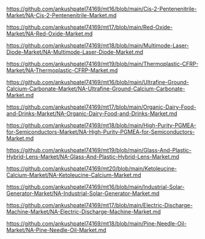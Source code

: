<p><a href="https://github.com/ankushpatel74169/mt16/blob/main/Cis-2-Pentenenitrile-Market/NA-Cis-2-Pentenenitrile-Market.md">https://github.com/ankushpatel74169/mt16/blob/main/Cis-2-Pentenenitrile-Market/NA-Cis-2-Pentenenitrile-Market.md</a></p><p><a href="https://github.com/ankushpatel74169/mt17/blob/main/Red-Oxide-Market/NA-Red-Oxide-Market.md">https://github.com/ankushpatel74169/mt17/blob/main/Red-Oxide-Market/NA-Red-Oxide-Market.md</a></p><p><a href="https://github.com/ankushpatel74169/mt18/blob/main/Multimode-Laser-Diode-Market/NA-Multimode-Laser-Diode-Market.md">https://github.com/ankushpatel74169/mt18/blob/main/Multimode-Laser-Diode-Market/NA-Multimode-Laser-Diode-Market.md</a></p><p><a href="https://github.com/ankushpatel74169/mt19/blob/main/Thermoplastic-CFRP-Market/NA-Thermoplastic-CFRP-Market.md">https://github.com/ankushpatel74169/mt19/blob/main/Thermoplastic-CFRP-Market/NA-Thermoplastic-CFRP-Market.md</a></p><p><a href="https://github.com/ankushpatel74169/mt16/blob/main/Ultrafine-Ground-Calcium-Carbonate-Market/NA-Ultrafine-Ground-Calcium-Carbonate-Market.md">https://github.com/ankushpatel74169/mt16/blob/main/Ultrafine-Ground-Calcium-Carbonate-Market/NA-Ultrafine-Ground-Calcium-Carbonate-Market.md</a></p><p><a href="https://github.com/ankushpatel74169/mt17/blob/main/Organic-Dairy-Food-and-Drinks-Market/NA-Organic-Dairy-Food-and-Drinks-Market.md">https://github.com/ankushpatel74169/mt17/blob/main/Organic-Dairy-Food-and-Drinks-Market/NA-Organic-Dairy-Food-and-Drinks-Market.md</a></p><p><a href="https://github.com/ankushpatel74169/mt18/blob/main/High-Purity-PGMEA-for-Semiconductors-Market/NA-High-Purity-PGMEA-for-Semiconductors-Market.md">https://github.com/ankushpatel74169/mt18/blob/main/High-Purity-PGMEA-for-Semiconductors-Market/NA-High-Purity-PGMEA-for-Semiconductors-Market.md</a></p><p><a href="https://github.com/ankushpatel74169/mt19/blob/main/Glass-And-Plastic-Hybrid-Lens-Market/NA-Glass-And-Plastic-Hybrid-Lens-Market.md">https://github.com/ankushpatel74169/mt19/blob/main/Glass-And-Plastic-Hybrid-Lens-Market/NA-Glass-And-Plastic-Hybrid-Lens-Market.md</a></p><p><a href="https://github.com/ankushpatel74169/mt20/blob/main/Ketoleucine-Calcium-Market/NA-Ketoleucine-Calcium-Market.md">https://github.com/ankushpatel74169/mt20/blob/main/Ketoleucine-Calcium-Market/NA-Ketoleucine-Calcium-Market.md</a></p><p><a href="https://github.com/ankushpatel74169/mt16/blob/main/Industrial-Solar-Generator-Market/NA-Industrial-Solar-Generator-Market.md">https://github.com/ankushpatel74169/mt16/blob/main/Industrial-Solar-Generator-Market/NA-Industrial-Solar-Generator-Market.md</a></p><p><a href="https://github.com/ankushpatel74169/mt17/blob/main/Electric-Discharge-Machine-Market/NA-Electric-Discharge-Machine-Market.md">https://github.com/ankushpatel74169/mt17/blob/main/Electric-Discharge-Machine-Market/NA-Electric-Discharge-Machine-Market.md</a></p><p><a href="https://github.com/ankushpatel74169/mt18/blob/main/Pine-Needle-Oil-Market/NA-Pine-Needle-Oil-Market.md">https://github.com/ankushpatel74169/mt18/blob/main/Pine-Needle-Oil-Market/NA-Pine-Needle-Oil-Market.md</a></p>
